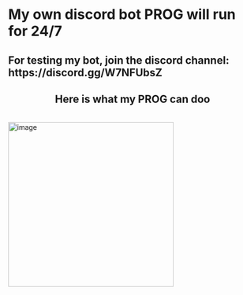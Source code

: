 <h1>My own discord bot PROG will run for 24/7</h1>
<h2>For testing my bot, join the discord channel: https://discord.gg/W7NFUbsZ</h2>
<p align='center'><h2 align='center'>Here is what my PROG can doo</h2><br><img width="335" alt="image" src="https://user-images.githubusercontent.com/91727830/153740260-e5e9fb45-2750-4d27-bf47-dd248a6fd1f3.png"></p>
